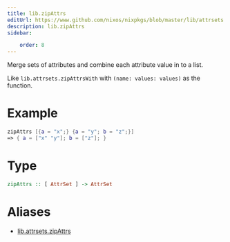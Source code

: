 ```yaml
---
title: lib.zipAttrs
editUrl: https://www.github.com/nixos/nixpkgs/blob/master/lib/attrsets.nix#L936C5
description: lib.zipAttrs
sidebar:

    order: 8
---
```


Merge sets of attributes and combine each attribute value in to a list.

Like `lib.attrsets.zipAttrsWith` with `(name: values: values)` as the function.

# Example

```nix
zipAttrs [{a = "x";} {a = "y"; b = "z";}]
=> { a = ["x" "y"]; b = ["z"]; }
```

# Type

```haskell
zipAttrs :: [ AttrSet ] -> AttrSet
```


# Aliases

- [lib.attrsets.zipAttrs](/reference/libattrsets.zipAttrs)


